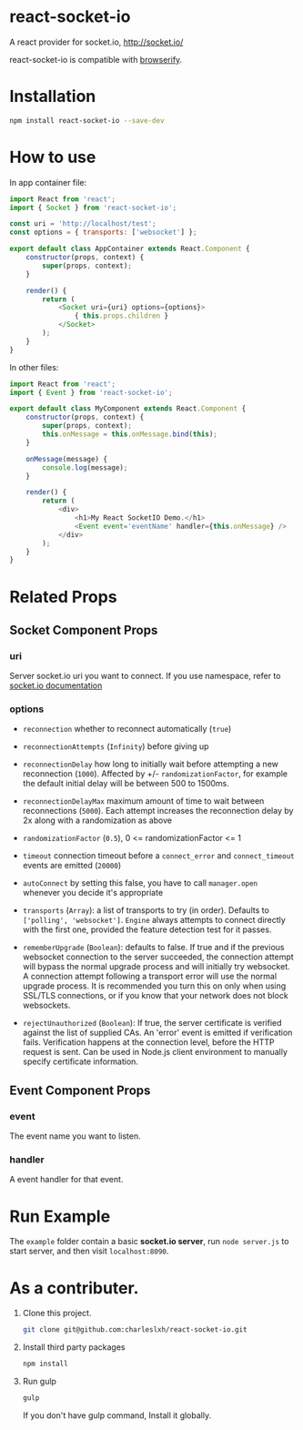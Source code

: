 # react-socket-io

A react provider for socket.io, http://socket.io/

react-socket-io is compatible with [browserify](http://browserify.org/).

# Installation

```bash
npm install react-socket-io --save-dev
```

# How to use

In app container file:

```js
import React from 'react';
import { Socket } from 'react-socket-io';

const uri = 'http://localhost/test';
const options = { transports: ['websocket'] };

export default class AppContainer extends React.Component {
    constructor(props, context) {
        super(props, context);
    }

    render() {
        return (
            <Socket uri={uri} options={options}> 
                { this.props.children }
            </Socket>
        );
    }
}
```

In other files:

```js
import React from 'react';
import { Event } from 'react-socket-io';

export default class MyComponent extends React.Component {
    constructor(props, context) {
        super(props, context);
        this.onMessage = this.onMessage.bind(this);
    }

    onMessage(message) {
        console.log(message);
    }

    render() {
        return (
            <div>
                <h1>My React SocketIO Demo.</h1>
                <Event event='eventName' handler={this.onMessage} />
            </div>
        );
    }
}

```

# Related Props

## Socket Component Props

###  uri

Server socket.io uri you want to connect. If you use namespace, refer to [socket.io documentation](http://socket.io/docs/rooms-and-namespaces/)

###  options
- `reconnection` whether to reconnect automatically (`true`)

- `reconnectionAttempts` (`Infinity`) before giving up

- `reconnectionDelay` how long to initially wait before attempting a new
   reconnection (`1000`). Affected by +/- `randomizationFactor`,
   for example the default initial delay will be between 500 to 1500ms.

- `reconnectionDelayMax` maximum amount of time to wait between
   reconnections (`5000`). Each attempt increases the reconnection delay by 2x
   along with a randomization as above

- `randomizationFactor` (`0.5`), 0 <= randomizationFactor <= 1

- `timeout` connection timeout before a `connect_error`
   and `connect_timeout` events are emitted (`20000`)

- `autoConnect` by setting this false, you have to call `manager.open`
   whenever you decide it's appropriate

- `transports` (`Array`): a list of transports to try (in order).
    Defaults to `['polling', 'websocket']`. `Engine`
    always attempts to connect directly with the first one, provided the
    feature detection test for it passes.

- `rememberUpgrade` (`Boolean`): defaults to false.
           If true and if the previous websocket connection to the server succeeded,
           the connection attempt will bypass the normal upgrade process and will initially
           try websocket. A connection attempt following a transport error will use the
           normal upgrade process. It is recommended you turn this on only when using
           SSL/TLS connections, or if you know that your network does not block websockets.

- `rejectUnauthorized` (`Boolean`): If true, the server certificate is verified against the list of supplied CAs. An 'error' event is emitted if verification fails. Verification happens at the connection level, before the HTTP request is sent. Can be used in Node.js client environment to manually specify certificate information.

## Event Component Props

### event

The event name you want to listen.

### handler

A event handler for that event.

# Run Example

The `example` folder contain a basic **socket.io server**, run `node server.js` to start server, and then visit `localhost:8090`.

# As a contributer.

1. Clone this project.

    ```bash
    git clone git@github.com:charleslxh/react-socket-io.git
    ```

2. Install third party packages

    ```bash
    npm install
    ```

3. Run gulp

    ```bash
    gulp
    ```

    If you don't have gulp command, Install it globally.
